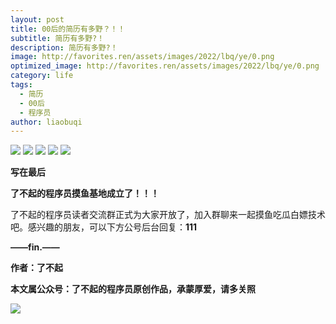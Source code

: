 ```yaml
---
layout: post
title: 00后的简历有多野？！！
subtitle: 简历有多野?！
description: 简历有多野?！
image: http://favorites.ren/assets/images/2022/lbq/ye/0.png
optimized_image: http://favorites.ren/assets/images/2022/lbq/ye/0.png
category: life
tags:
  - 简历
  - 00后
  - 程序员
author: liaobuqi
---
```




![](http://favorites.ren/assets/images/2021/cartoon/bianbie/640.jpeg)
![](http://favorites.ren/assets/images/2022/lbq/ye/640.jpeg)
![](http://favorites.ren/assets/images/2022/lbq/ye/640-1.jpeg)
![](http://favorites.ren/assets/images/2022/lbq/ye/640-2.jpeg)
![](http://favorites.ren/assets/images/2022/lbq/ye/640-3.jpeg)


**写在最后**

**了不起的程序员摸鱼基地成立了！！！**

了不起的程序员读者交流群正式为大家开放了，加入群聊来一起摸鱼吃瓜白嫖技术吧。感兴趣的朋友，可以下方公号后台回复：**111**

**——fin.——**

**作者：了不起**

**本文属公众号：了不起的程序员原创作品，承蒙厚爱，请多关照**

![](http://favorites.ren/assets/images/2021/lbq/tuodan/640.gif)